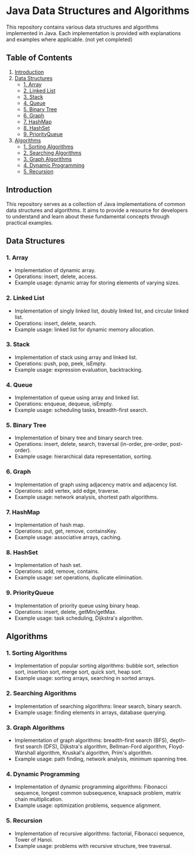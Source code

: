 # Java Data Structures and Algorithms

This repository contains various data structures and algorithms implemented in Java. Each implementation is provided with explanations and examples where applicable.
(not yet completed)
## Table of Contents

1. [Introduction](#introduction)
2. [Data Structures](#data-structures)
    - [1. Array](#array)
    - [2. Linked List](#linked-list)
    - [3. Stack](#stack)
    - [4. Queue](#queue)
    - [5. Binary Tree](#binary-tree)
    - [6. Graph](#graph)
    - [7. HashMap](#hashmap)
    - [8. HashSet](#hashset)
    - [9. PriorityQueue](#priorityqueue)
3. [Algorithms](#algorithms)
    - [1. Sorting Algorithms](#sorting-algorithms)
    - [2. Searching Algorithms](#searching-algorithms)
    - [3. Graph Algorithms](#graph-algorithms)
    - [4. Dynamic Programming](#dynamic-programming)
    - [5. Recursion](#recursion)

## Introduction

This repository serves as a collection of Java implementations of common data structures and algorithms. It aims to provide a resource for developers to understand and learn about these fundamental concepts through practical examples.

## Data Structures

### 1. Array

- Implementation of dynamic array.
- Operations: insert, delete, access.
- Example usage: dynamic array for storing elements of varying sizes.

### 2. Linked List

- Implementation of singly linked list, doubly linked list, and circular linked list.
- Operations: insert, delete, search.
- Example usage: linked list for dynamic memory allocation.

### 3. Stack

- Implementation of stack using array and linked list.
- Operations: push, pop, peek, isEmpty.
- Example usage: expression evaluation, backtracking.

### 4. Queue

- Implementation of queue using array and linked list.
- Operations: enqueue, dequeue, isEmpty.
- Example usage: scheduling tasks, breadth-first search.

### 5. Binary Tree

- Implementation of binary tree and binary search tree.
- Operations: insert, delete, search, traversal (in-order, pre-order, post-order).
- Example usage: hierarchical data representation, sorting.

### 6. Graph

- Implementation of graph using adjacency matrix and adjacency list.
- Operations: add vertex, add edge, traverse.
- Example usage: network analysis, shortest path algorithms.

### 7. HashMap

- Implementation of hash map.
- Operations: put, get, remove, containsKey.
- Example usage: associative arrays, caching.

### 8. HashSet

- Implementation of hash set.
- Operations: add, remove, contains.
- Example usage: set operations, duplicate elimination.

### 9. PriorityQueue

- Implementation of priority queue using binary heap.
- Operations: insert, delete, getMin/getMax.
- Example usage: task scheduling, Dijkstra's algorithm.

## Algorithms

### 1. Sorting Algorithms

- Implementation of popular sorting algorithms: bubble sort, selection sort, insertion sort, merge sort, quick sort, heap sort.
- Example usage: sorting arrays, searching in sorted arrays.

### 2. Searching Algorithms

- Implementation of searching algorithms: linear search, binary search.
- Example usage: finding elements in arrays, database querying.

### 3. Graph Algorithms

- Implementation of graph algorithms: breadth-first search (BFS), depth-first search (DFS), Dijkstra's algorithm, Bellman-Ford algorithm, Floyd-Warshall algorithm, Kruskal's algorithm, Prim's algorithm.
- Example usage: path finding, network analysis, minimum spanning tree.

### 4. Dynamic Programming

- Implementation of dynamic programming algorithms: Fibonacci sequence, longest common subsequence, knapsack problem, matrix chain multiplication.
- Example usage: optimization problems, sequence alignment.

### 5. Recursion

- Implementation of recursive algorithms: factorial, Fibonacci sequence, Tower of Hanoi.
- Example usage: problems with recursive structure, tree traversal.
